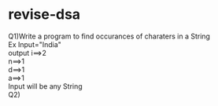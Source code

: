 # revise-dsa
Q1)Write a program to find occurances of charaters in a String<br>
Ex Input="India"<br>
output i==>2<br>
       n==>1<br>
       d==>1<br>
       a==>1<br>
Input will be any String<br>
Q2)
